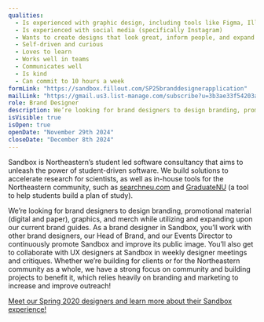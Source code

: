 ```yaml
---
qualities:
  - Is experienced with graphic design, including tools like Figma, Illustrator, etc.
  - Is experienced with social media (specifically Instagram)
  - Wants to create designs that look great, inform people, and expand on brand identity
  - Self-driven and curious
  - Loves to learn
  - Works well in teams
  - Communicates well
  - Is kind
  - Can commit to 10 hours a week
formLink: "https://sandbox.fillout.com/SP25branddesignerapplication"
mailLink: "https://gmail.us3.list-manage.com/subscribe?u=3b3ae33f54203ab7a839ae529&id=c2570dd048"
role: Brand Designer
description: We’re looking for brand designers to design branding, promotional material (digital and paper), graphics, and merch while utilizing and expanding upon our current brand guides. As a brand designer in Sandbox, you’ll work with other brand designers, our Head of Brand, and our Events Director to continuously promote Sandbox and improve its public image.
isVisible: true
isOpen: true
openDate: "November 29th 2024"
closeDate: "December 8th 2024"
---
```


Sandbox is Northeastern’s student led software consultancy that aims to unleash the power of student-driven software. We build solutions to accelerate research for scientists, as well as in-house tools for the Northeastern community, such as [searchneu.com](https://searchneu.com) and [GraduateNU](https://graduatenu.com) (a tool to help students build a plan of study).

We’re looking for brand designers to design branding, promotional material (digital and paper), graphics, and merch while utilizing and expanding upon our current brand guides. As a brand designer in Sandbox, you’ll work with other brand designers, our Head of Brand, and our Events Director to continuously promote Sandbox and improve its public image. You’ll also get to collaborate with UX designers at Sandbox in weekly designer meetings and critiques. Whether we’re building for clients or for the Northeastern community as a whole, we have a strong focus on community and building projects to benefit it, which relies heavily on branding and marketing to increase and improve outreach!

[Meet our Spring 2020 designers and learn more about their Sandbox experience!](https://medium.com/sandboxnu/sandbox-designers-in-their-own-words-127667f6ca6c)
